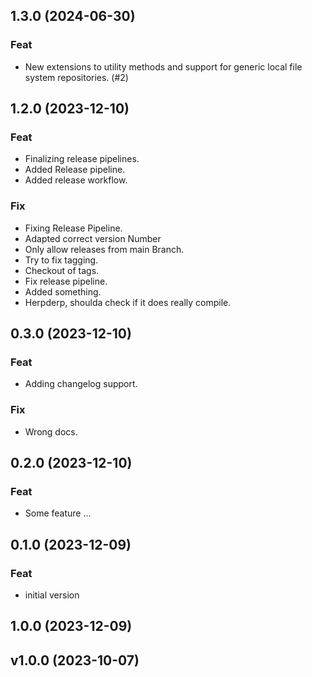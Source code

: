## 1.3.0 (2024-06-30)

### Feat

- New extensions to utility methods and support for generic local file system repositories. (#2)

## 1.2.0 (2023-12-10)

### Feat

- Finalizing release pipelines.
- Added Release pipeline.
- Added release workflow.

### Fix

- Fixing Release Pipeline.
- Adapted correct version Number
- Only allow releases from main Branch.
- Try to fix tagging.
- Checkout of tags.
- Fix release pipeline.
- Added something.
- Herpderp, shoulda check if it does really compile.

## 0.3.0 (2023-12-10)

### Feat

- Adding changelog support.

### Fix

- Wrong docs.

## 0.2.0 (2023-12-10)

### Feat

- Some feature ...

## 0.1.0 (2023-12-09)

### Feat

- initial version

## 1.0.0 (2023-12-09)

## v1.0.0 (2023-10-07)
